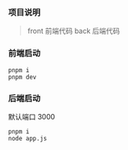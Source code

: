 ### 项目说明

> front 前端代码
> back 后端代码

### 前端启动

```
pnpm i
pnpm dev
```

### 后端启动

默认端口 3000

```
pnpm i
node app.js
```
